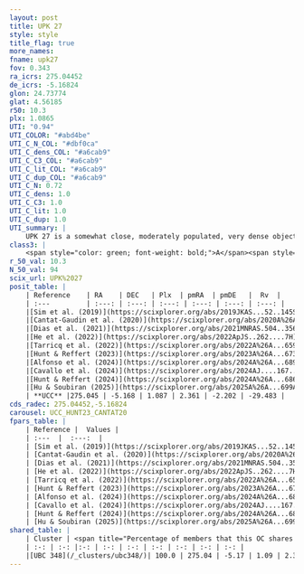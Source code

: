 ```yaml
---
layout: post
title: UPK 27
style: style
title_flag: true
more_names: 
fname: upk27
fov: 0.343
ra_icrs: 275.04452
de_icrs: -5.16824
glon: 24.73774
glat: 4.56185
r50: 10.3
plx: 1.0865
UTI: "0.94"
UTI_COLOR: "#abd4be"
UTI_C_N_COL: "#dbf0ca"
UTI_C_dens_COL: "#a6cab9"
UTI_C_C3_COL: "#a6cab9"
UTI_C_lit_COL: "#a6cab9"
UTI_C_dup_COL: "#a6cab9"
UTI_C_N: 0.72
UTI_C_dens: 1.0
UTI_C_C3: 1.0
UTI_C_lit: 1.0
UTI_C_dup: 1.0
UTI_summary: |
    UPK 27 is a somewhat close, moderately populated, very dense object of very high C3 quality. It is very well-studied in the literature. This object shares a large percentage of members with a later reported entry.
class3: |
    <span style="color: green; font-weight: bold;">A</span><span style="color: green; font-weight: bold;">A</span>
r_50_val: 10.3
N_50_val: 94
scix_url: UPK%2027
posit_table: |
    | Reference    | RA    | DEC   | Plx  | pmRA  | pmDE   |  Rv  |
    | :---         | :---: | :---: | :---: | :---: | :---: | :---: |
    |[Sim et al. (2019)](https://scixplorer.org/abs/2019JKAS...52..145S) | 275.075 | -5.147 | -- | 2.36 | -2.14 | -- |
    |[Cantat-Gaudin et al. (2020)](https://scixplorer.org/abs/2020A%26A...640A...1C) | 275.051 | -5.167 | 1.088 | 2.381 | -2.116 | -- |
    |[Dias et al. (2021)](https://scixplorer.org/abs/2021MNRAS.504..356D) | 275.062 | -5.171 | 1.077 | 2.399 | -2.124 | -31.303 |
    |[He et al. (2022)](https://scixplorer.org/abs/2022ApJS..262....7H) | 275.057 | -5.127 | 1.09 | 2.352 | -2.182 | -- |
    |[Tarricq et al. (2022)](https://scixplorer.org/abs/2022A%26A...659A..59T) | 275.063 | -5.167 | 1.083 | 2.357 | -2.191 | -- |
    |[Hunt & Reffert (2023)](https://scixplorer.org/abs/2023A%26A...673A.114H) | 275.06 | -5.146 | 1.081 | 2.379 | -2.199 | -29.822 |
    |[Alfonso et al. (2024)](https://scixplorer.org/abs/2024A%26A...689A..18A) | 275.049 | -5.167 | 1.049 | 2.355 | -2.208 | -- |
    |[Cavallo et al. (2024)](https://scixplorer.org/abs/2024AJ....167...12C) | 275.034 | -5.194 | 1.08 | -- | -- | -- |
    |[Hunt & Reffert (2024)](https://scixplorer.org/abs/2024A%26A...686A..42H) | 275.06 | -5.146 | 1.081 | 2.379 | -2.199 | -29.822 |
    |[Hu & Soubiran (2025)](https://scixplorer.org/abs/2025A%26A...699A.246H) | 275.034 | -5.194 | -- | -- | -- | -- |
    | **UCC** |275.045 | -5.168 | 1.087 | 2.361 | -2.202 | -29.483 | 
cds_radec: 275.04452,-5.16824
carousel: UCC_HUNT23_CANTAT20
fpars_table: |
    | Reference |  Values |
    | :---  |  :---:  |
    | [Sim et al. (2019)](https://scixplorer.org/abs/2019JKAS...52..145S) | `d_pc=899, log(age)=9.35` |
    | [Cantat-Gaudin et al. (2020)](https://scixplorer.org/abs/2020A%26A...640A...1C) | `AVNN=2.27, DMNN=9.83, AgeNN=9.21` |
    | [Dias et al. (2021)](https://scixplorer.org/abs/2021MNRAS.504..356D) | `Av=3.522, Dist=910, logage=8.842, [Fe/H]=0.026` |
    | [He et al. (2022)](https://scixplorer.org/abs/2022ApJS..262....7H) | `A0=4.6, logAge=8.6` |
    | [Tarricq et al. (2022)](https://scixplorer.org/abs/2022A%26A...659A..59T) | `Dist=899, logAgeNN=9.22` |
    | [Hunt & Reffert (2023)](https://scixplorer.org/abs/2023A%26A...673A.114H) | `AV50=4.086, diffAV50=2.657, MOD50=9.682, logAge50=8.846` |
    | [Alfonso et al. (2024)](https://scixplorer.org/abs/2024A%26A...689A..18A) | `AV=2.26989, MOD=9.82995, logAge=9.04120, Z=0.02597` |
    | [Cavallo et al. (2024)](https://scixplorer.org/abs/2024AJ....167...12C) | `AV50=4.08, dMod50=10.08, logAge50=8.83, [Fe/H]50=0.37` |
    | [Hunt & Reffert (2024)](https://scixplorer.org/abs/2024A%26A...686A..42H) | `MassJ=334.546` |
    | [Hu & Soubiran (2025)](https://scixplorer.org/abs/2025A%26A...699A.246H) | `MA22=0.25, MA23f=-0.13, MA23g=0.1, MK24=-0.07, MF24=-0.04` |
shared_table: |
    | Cluster | <span title="Percentage of members that this OC shares with the ones listed">%</span>   | RA   | DEC   | Plx   | pmRA  | pmDE  | Rv | UTI |
    | :-: | :-: |:-: | :-: | :-: | :-: | :-: | :-: | :-: |
    |[UBC 348](/_clusters/ubc348/)| 100.0 | 275.04 | -5.17 | 1.09 | 2.36 | -2.2 | -29.48 |0.01 |
---
```

